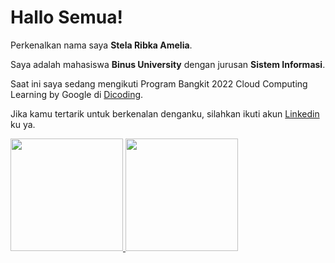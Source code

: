 # Hallo Semua! 

Perkenalkan nama saya **Stela Ribka Amelia**.

Saya adalah mahasiswa **Binus University** dengan jurusan **Sistem Informasi**.

Saat ini saya sedang mengikuti Program Bangkit 2022 Cloud Computing Learning by Google di [Dicoding](https://www.dicoding.com/).

Jika kamu tertarik untuk berkenalan denganku, silahkan ikuti akun [Linkedin](https://www.linkedin.com/in/stelaribka/) ku ya.

<p align="left">
<a href="https://github.com/stelarbk">
  <img height="180em" src="https://github-readme-stats-eight-theta.vercel.app/api?username=stelarbk&show_icons=true&theme=algolia&include_all_commits=true&count_private=true"/>
  <img height="180em" src="https://github-readme-stats-eight-theta.vercel.app/api/top-langs/?username=stelarbk&layout=compact&langs_count=8&theme=algolia"/>
</a>
</p>
